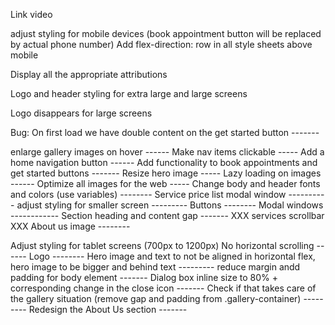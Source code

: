 Link video

adjust styling for mobile devices (book appointment button will be replaced by actual phone number)
   Add flex-direction: row in all style sheets above mobile

Display all the appropriate attributions

Logo and header styling for extra large and large screens

Logo disappears for large screens





Bug: On first load we have double content on the get started button -------


enlarge gallery images on hover ------
Make nav items clickable -----
Add a home navigation button ------
Add functionality to book appointments and get started buttons -------
Resize hero image -----
Lazy loading on images ------
Optimize all images for the web -----
Change body and header fonts and colors (use variables) --------
Service price list modal window ----------
adjust styling for smaller screen ---------
    Buttons --------
    Modal windows ------------
    Section heading and content gap -------
    XXX services scrollbar XXX
    About us image --------

Adjust styling for tablet screens (700px to 1200px)
   No horizontal scrolling ------
   Logo --------
   Hero image and text to not be aligned in horizontal flex, hero image to be bigger and behind text ---------
   reduce margin andd padding for body element -------
   Dialog box inline size to 80% + corresponding change in the close icon -------
   Check if that takes care of the gallery situation (remove gap and padding from .gallery-container) ---------
   Redesign the About Us section -------